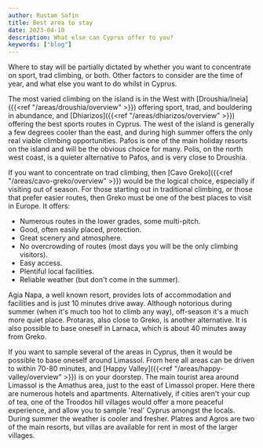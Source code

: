 ```yaml
---
author: Rustam Safin
title: Best area to stay
date: 2023-04-10
description: What else can Cyprus offer to you?
keywords: ["blog"]
---
```




Where to stay will be partially dictated by whether you want to concentrate on sport, trad climbing, or both. Other factors to consider are the time of year, and what else you want to do whilst in Cyprus.

The most varied climbing on the island is in the West with [Droushia/Ineia]({{<ref "/areas/droushia/overview" >}}) offering sport, trad, and bouldering in abundance, and [Dhiarizos]({{<ref "/areas/dhiarizos/overview" >}}) offering the best sports routes in Cyprus. The west of the island is generally a few degrees cooler than the east, and during high summer offers the only real viable climbing opportunities. Pafos is one of the main holiday resorts on the island and will be the obvious choice for many. Polis, on the north west coast, is a quieter alternative to Pafos, and is very close to Droushia.

If you want to concentrate on trad climbing, then [Cavo Greko]({{<ref "/areas/cavo-greko/overview" >}}) would be the logical choice, especially if visiting out of season. For those starting out in traditional climbing, or those that prefer easier routes, then Greko must be one of the best places to visit in Europe. It offers:

* Numerous routes in the lower grades, some multi-pitch.
* Good, often easily placed, protection.
* Great scenery and atmosphere.
* No overcrowding of routes (most days you will be the only climbing visitors).
* Easy access.
* Plentiful local facilities.
* Reliable weather (but don't come in the summer). 

Agia Napa, a well known resort, provides lots of accommodation and facilities and is just 10 minutes drive away. Although notorious during summer (when it's much too hot to climb any way), off-season it's a much more quiet place. Protaras, also close to Greko, is another alternative. It is also possible to base oneself in Larnaca, which is about 40 minutes away from Greko.

If you want to sample several of the areas in Cyprus, then it would be possible to base oneself around Limassol. From here all areas can be driven to within 70-80 minutes, and [Happy Valley]({{<ref "/areas/happy-valley/overview" >}}) is on your doorstep. The main tourist area around Limassol is the Amathus area, just to the east of Limassol proper. Here there are numerous hotels and apartments. Alternatively, if cities aren't your cup of tea, one of the Troodos hill villages would offer a more peaceful experience, and allow you to sample 'real' Cyprus amongst the locals. During summer the weather is cooler and fresher. Platres and Agros are two of the main resorts, but villas are available for rent in most of the larger villages. 